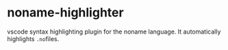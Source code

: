 # noname-highlighter
vscode syntax highlighting plugin for the noname language. It automatically highlights `.no`files.
